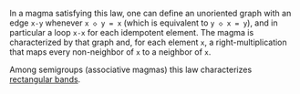 In a magma satisfying this law, one can define an unoriented graph with an edge `x-y` whenever `x ◇ y = x` (which is equivalent to `y ◇ x = y`), and in particular a loop `x-x` for each idempotent element.  The magma is characterized by that graph and, for each element `x`, a right-multiplication that maps every non-neighbor of `x` to a neighbor of `x`.

Among semigroups (associative magmas) this law characterizes [rectangular bands](https://en.wikipedia.org/wiki/Band_(algebra)).
